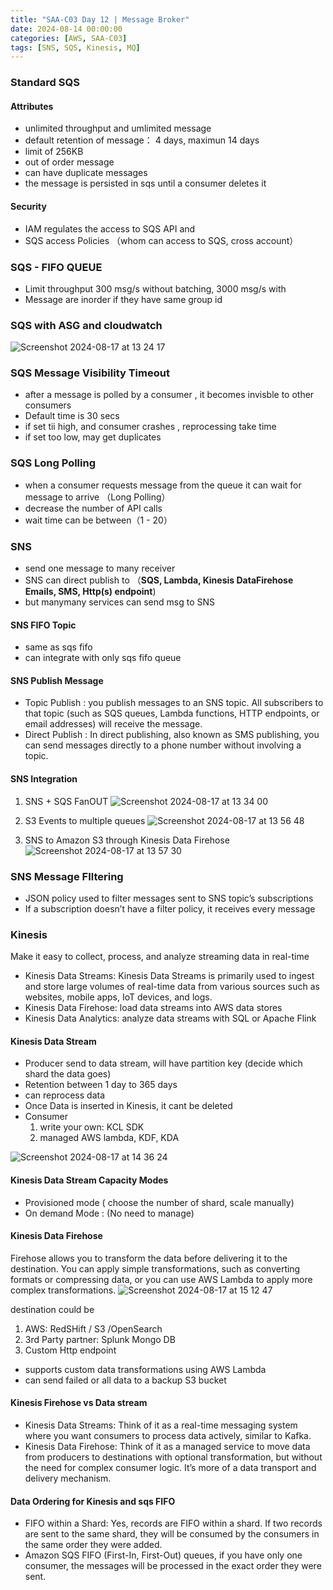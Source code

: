 ```yaml
---
title: "SAA-C03 Day 12 | Message Broker"
date: 2024-08-14 00:00:00
categories: [AWS, SAA-C03]
tags: [SNS, SQS, Kinesis, MQ]
---
```


### Standard SQS
#### Attributes
  - unlimited throughput and umlimited message
  - default retention of message： 4 days, maximun 14 days
  - limit of 256KB
  - out of order message
  - can have duplicate messages
  - the message is persisted in sqs until a consumer deletes it

#### Security
  - IAM regulates the access to SQS API and 
  - SQS access Policies （whom can access to SQS, cross account）


### SQS - FIFO QUEUE
- Limit throughput 300 msg/s without batching, 3000 msg/s with
- Message are inorder if they have same group id

### SQS with ASG and cloudwatch
![Screenshot 2024-08-17 at 13 24 17](https://github.com/user-attachments/assets/eadba32b-16e9-49b8-a767-63cdf705a485)



### SQS Message Visibility Timeout
  - after a message is polled by a consumer , it becomes invisble to other consumers
  - Default time is 30 secs
  - if set tii high, and consumer crashes , reprocessing take time
  - if set too low, may get duplicates

### SQS Long Polling
  - when a consumer requests message from the queue it can wait for message to arrive （Long Polling）
  - decrease the number of API calls
  - wait time can be between（1 - 20）


### SNS 
  - send one message to many receiver
  - SNS can direct publish to （**SQS, Lambda, Kinesis DataFirehose Emails, SMS, Http(s) endpoint**)
  - but manymany services can send msg to SNS

#### SNS FIFO Topic
  - same as sqs fifo
  - can integrate with only sqs fifo queue

#### SNS Publish Message
  - Topic Publish : you publish messages to an SNS topic. All subscribers to that topic (such as SQS queues, Lambda functions, HTTP endpoints, or email addresses) will receive the message.
  - Direct Publish : In direct publishing, also known as SMS publishing, you can send messages directly to a phone number without involving a topic.

#### SNS Integration
  1. SNS + SQS FanOUT
     ![Screenshot 2024-08-17 at 13 34 00](https://github.com/user-attachments/assets/d8fcb5cd-d72c-4070-a21d-302e82884890)

  4. S3 Events to multiple queues
     ![Screenshot 2024-08-17 at 13 56 48](https://github.com/user-attachments/assets/6a66c43f-bfef-4350-81eb-b16f0cc7ecdd)

  6. SNS to Amazon S3 through Kinesis Data Firehose
     ![Screenshot 2024-08-17 at 13 57 30](https://github.com/user-attachments/assets/2cf900c5-8e84-4ff1-bf8f-65fe42aefa6b)

### SNS Message FIltering
  - JSON policy used to filter messages sent to SNS topic’s subscriptions
  - If a subscription doesn’t have a filter policy, it receives every message


### Kinesis
Make it easy to collect, process, and analyze streaming data in real-time
- Kinesis Data Streams: Kinesis Data Streams is primarily used to ingest and store large volumes of real-time data from various sources such as websites, mobile apps, IoT devices, and logs.
- Kinesis Data Firehose: load data streams into AWS data stores
- Kinesis Data Analytics: analyze data streams with SQL or Apache Flink


#### Kinesis Data Stream
- Producer send to data stream,  will have partition key (decide which shard the data goes)
- Retention between 1 day to 365 days
- can reprocess data
- Once Data is inserted in Kinesis, it cant be deleted 
- Consumer 
  1. write your own: KCL SDK
  2. managed AWS lambda, KDF, KDA

![Screenshot 2024-08-17 at 14 36 24](https://github.com/user-attachments/assets/1601536c-975f-4f43-a84a-12035a1fc2e6)

#### Kinesis Data Stream Capacity Modes
- Provisioned mode ( choose the number of shard, scale manually)
- On demand Mode : (No need to manage)


#### Kinesis Data Firehose
Firehose allows you to transform the data before delivering it to the destination. You can apply simple transformations, such as converting formats or compressing data, or you can use AWS Lambda to apply more complex transformations.
![Screenshot 2024-08-17 at 15 12 47](https://github.com/user-attachments/assets/c393b614-10df-450c-a758-d58c12759c93)

destination could be 
1. AWS: RedSHift / S3 /OpenSearch
2. 3rd Party partner: Splunk Mongo DB
3. Custom Http endpoint

- supports custom data transformations using AWS Lambda
- can send failed or all data to a backup S3 bucket

#### Kinesis Firehose vs Data stream
- Kinesis Data Streams: Think of it as a real-time messaging system where you want consumers to process data actively, similar to Kafka.
- Kinesis Data Firehose: Think of it as a managed service to move data from producers to destinations with optional transformation, but without the need for complex consumer logic. It’s more of a data transport and delivery mechanism.



#### Data Ordering for Kinesis and sqs FIFO
- FIFO within a Shard: Yes, records are FIFO within a shard. If two records are sent to the same shard, they will be consumed by the consumers in the same order they were added.
- Amazon SQS FIFO (First-In, First-Out) queues, if you have only one consumer, the messages will be processed in the exact order they were sent.
